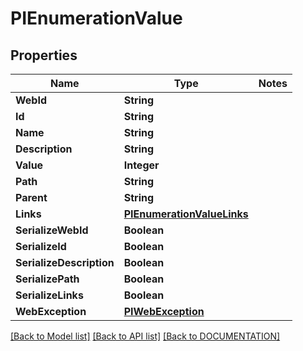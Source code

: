 # PIEnumerationValue

## Properties
Name | Type | Notes
------------ | ------------- | -------------
**WebId** | **String**
**Id** | **String**
**Name** | **String**
**Description** | **String**
**Value** | **Integer**
**Path** | **String**
**Parent** | **String**
**Links** | **[**PIEnumerationValueLinks**](../models/PIEnumerationValueLinks.md)**
**SerializeWebId** | **Boolean**
**SerializeId** | **Boolean**
**SerializeDescription** | **Boolean**
**SerializePath** | **Boolean**
**SerializeLinks** | **Boolean**
**WebException** | **[**PIWebException**](../models/PIWebException.md)**

[[Back to Model list]](../../DOCUMENTATION.md#documentation-for-models) [[Back to API list]](../../DOCUMENTATION.md#documentation-for-api-endpoints) [[Back to DOCUMENTATION]](../../DOCUMENTATION.md)
